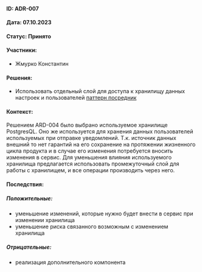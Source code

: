 #### ID: ADR-007

#### Дата: 07.10.2023

#### Статус: Принято

#### Участники:
* Жмурко Константин

#### Решения:
* Использовать отдельный слой для доступа к хранилищу данных настроек и пользователей [паттерн посредник](https://ru.wikipedia.org/wiki/Посредник_(шаблон_проектирования))

#### Контекст:
Решением ARD-004 было выбрано используемое хранилище PostgresQL. Оно же используется для хранения данных пользователей
используемых при отправке уведомлений. Т.к. источник данных внешний то нет гарантий на его сохранение на протяжении
жизненного цикла продукта и в случае его изменения потребуется вносить изменения в сервис. Для уменьшения влияния
используемого хранилища предлагается использовать промежуточный слой для работы с хранилищем, и все операции производить через него.

#### Последствия:

##### Положительные:
* уменьшение изменений, которые нужно будет внести в сервис при изменении хранилища
* уменьшение риска связанного возможным с изменением хранилища

##### Отрицательные:
* реализация дополнительного компонента
